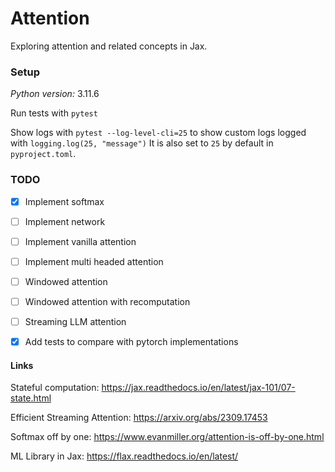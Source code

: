 # Attention

Exploring attention and related concepts in Jax.

### Setup

*Python version:* 3.11.6

Run tests with `pytest`

Show logs with `pytest --log-level-cli=25` to show custom logs logged with `logging.log(25, "message")`
It is also set to `25` by default in `pyproject.toml`.

### TODO

- [x] Implement softmax
- [ ] Implement network
- [ ] Implement vanilla attention
- [ ] Implement multi headed attention
- [ ] Windowed attention
- [ ] Windowed attention with recomputation
- [ ] Streaming LLM attention

- [x] Add tests to compare with pytorch implementations

#### Links

Stateful computation: https://jax.readthedocs.io/en/latest/jax-101/07-state.html

Efficient Streaming Attention: https://arxiv.org/abs/2309.17453

Softmax off by one: https://www.evanmiller.org/attention-is-off-by-one.html

ML Library in Jax: https://flax.readthedocs.io/en/latest/